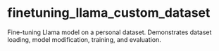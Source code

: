# finetuning_llama_custom_dataset
Fine-tuning Llama model on a personal dataset. Demonstrates dataset loading, model modification, training, and evaluation.
